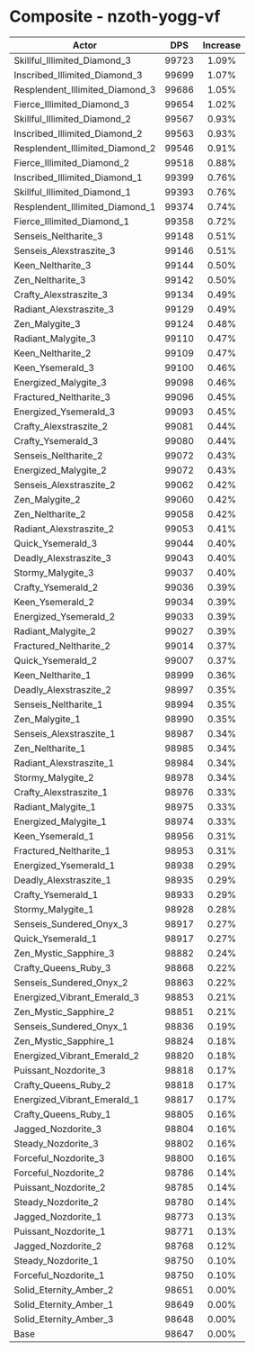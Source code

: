 # Composite - nzoth-yogg-vf
| Actor | DPS | Increase |
|---|:---:|:---:|
|Skillful_Illimited_Diamond_3|99723|1.09%|
|Inscribed_Illimited_Diamond_3|99699|1.07%|
|Resplendent_Illimited_Diamond_3|99686|1.05%|
|Fierce_Illimited_Diamond_3|99654|1.02%|
|Skillful_Illimited_Diamond_2|99567|0.93%|
|Inscribed_Illimited_Diamond_2|99563|0.93%|
|Resplendent_Illimited_Diamond_2|99546|0.91%|
|Fierce_Illimited_Diamond_2|99518|0.88%|
|Inscribed_Illimited_Diamond_1|99399|0.76%|
|Skillful_Illimited_Diamond_1|99393|0.76%|
|Resplendent_Illimited_Diamond_1|99374|0.74%|
|Fierce_Illimited_Diamond_1|99358|0.72%|
|Senseis_Neltharite_3|99148|0.51%|
|Senseis_Alexstraszite_3|99146|0.51%|
|Keen_Neltharite_3|99144|0.50%|
|Zen_Neltharite_3|99142|0.50%|
|Crafty_Alexstraszite_3|99134|0.49%|
|Radiant_Alexstraszite_3|99129|0.49%|
|Zen_Malygite_3|99124|0.48%|
|Radiant_Malygite_3|99110|0.47%|
|Keen_Neltharite_2|99109|0.47%|
|Keen_Ysemerald_3|99100|0.46%|
|Energized_Malygite_3|99098|0.46%|
|Fractured_Neltharite_3|99096|0.45%|
|Energized_Ysemerald_3|99093|0.45%|
|Crafty_Alexstraszite_2|99081|0.44%|
|Crafty_Ysemerald_3|99080|0.44%|
|Senseis_Neltharite_2|99072|0.43%|
|Energized_Malygite_2|99072|0.43%|
|Senseis_Alexstraszite_2|99062|0.42%|
|Zen_Malygite_2|99060|0.42%|
|Zen_Neltharite_2|99058|0.42%|
|Radiant_Alexstraszite_2|99053|0.41%|
|Quick_Ysemerald_3|99044|0.40%|
|Deadly_Alexstraszite_3|99043|0.40%|
|Stormy_Malygite_3|99037|0.40%|
|Crafty_Ysemerald_2|99036|0.39%|
|Keen_Ysemerald_2|99034|0.39%|
|Energized_Ysemerald_2|99033|0.39%|
|Radiant_Malygite_2|99027|0.39%|
|Fractured_Neltharite_2|99014|0.37%|
|Quick_Ysemerald_2|99007|0.37%|
|Keen_Neltharite_1|98999|0.36%|
|Deadly_Alexstraszite_2|98997|0.35%|
|Senseis_Neltharite_1|98994|0.35%|
|Zen_Malygite_1|98990|0.35%|
|Senseis_Alexstraszite_1|98987|0.34%|
|Zen_Neltharite_1|98985|0.34%|
|Radiant_Alexstraszite_1|98984|0.34%|
|Stormy_Malygite_2|98978|0.34%|
|Crafty_Alexstraszite_1|98976|0.33%|
|Radiant_Malygite_1|98975|0.33%|
|Energized_Malygite_1|98974|0.33%|
|Keen_Ysemerald_1|98956|0.31%|
|Fractured_Neltharite_1|98953|0.31%|
|Energized_Ysemerald_1|98938|0.29%|
|Deadly_Alexstraszite_1|98935|0.29%|
|Crafty_Ysemerald_1|98933|0.29%|
|Stormy_Malygite_1|98928|0.28%|
|Senseis_Sundered_Onyx_3|98917|0.27%|
|Quick_Ysemerald_1|98917|0.27%|
|Zen_Mystic_Sapphire_3|98882|0.24%|
|Crafty_Queens_Ruby_3|98868|0.22%|
|Senseis_Sundered_Onyx_2|98863|0.22%|
|Energized_Vibrant_Emerald_3|98853|0.21%|
|Zen_Mystic_Sapphire_2|98851|0.21%|
|Senseis_Sundered_Onyx_1|98836|0.19%|
|Zen_Mystic_Sapphire_1|98824|0.18%|
|Energized_Vibrant_Emerald_2|98820|0.18%|
|Puissant_Nozdorite_3|98818|0.17%|
|Crafty_Queens_Ruby_2|98818|0.17%|
|Energized_Vibrant_Emerald_1|98817|0.17%|
|Crafty_Queens_Ruby_1|98805|0.16%|
|Jagged_Nozdorite_3|98804|0.16%|
|Steady_Nozdorite_3|98802|0.16%|
|Forceful_Nozdorite_3|98800|0.16%|
|Forceful_Nozdorite_2|98786|0.14%|
|Puissant_Nozdorite_2|98785|0.14%|
|Steady_Nozdorite_2|98780|0.14%|
|Jagged_Nozdorite_1|98773|0.13%|
|Puissant_Nozdorite_1|98771|0.13%|
|Jagged_Nozdorite_2|98768|0.12%|
|Steady_Nozdorite_1|98750|0.10%|
|Forceful_Nozdorite_1|98750|0.10%|
|Solid_Eternity_Amber_2|98651|0.00%|
|Solid_Eternity_Amber_1|98649|0.00%|
|Solid_Eternity_Amber_3|98648|0.00%|
|Base|98647|0.00%|
